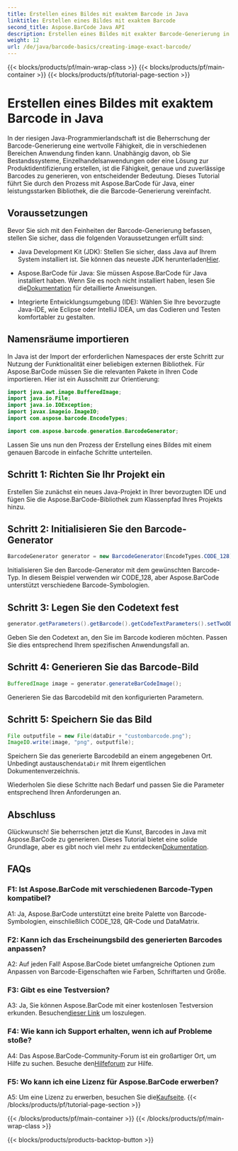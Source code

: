 ```yaml
---
title: Erstellen eines Bildes mit exaktem Barcode in Java
linktitle: Erstellen eines Bildes mit exaktem Barcode
second_title: Aspose.BarCode Java API
description: Erstellen eines Bildes mit exakter Barcode-Generierung in Java mit Aspose.BarCode. Erstellen Sie ganz einfach benutzerdefinierte Barcodes. Entdecken Sie die Dokumentation, laden Sie sie herunter und erhalten Sie Support.
weight: 12
url: /de/java/barcode-basics/creating-image-exact-barcode/
---
```


{{< blocks/products/pf/main-wrap-class >}}
{{< blocks/products/pf/main-container >}}
{{< blocks/products/pf/tutorial-page-section >}}

# Erstellen eines Bildes mit exaktem Barcode in Java

In der riesigen Java-Programmierlandschaft ist die Beherrschung der Barcode-Generierung eine wertvolle Fähigkeit, die in verschiedenen Bereichen Anwendung finden kann. Unabhängig davon, ob Sie Bestandssysteme, Einzelhandelsanwendungen oder eine Lösung zur Produktidentifizierung erstellen, ist die Fähigkeit, genaue und zuverlässige Barcodes zu generieren, von entscheidender Bedeutung. Dieses Tutorial führt Sie durch den Prozess mit Aspose.BarCode für Java, einer leistungsstarken Bibliothek, die die Barcode-Generierung vereinfacht.

## Voraussetzungen

Bevor Sie sich mit den Feinheiten der Barcode-Generierung befassen, stellen Sie sicher, dass die folgenden Voraussetzungen erfüllt sind:

-  Java Development Kit (JDK): Stellen Sie sicher, dass Java auf Ihrem System installiert ist. Sie können das neueste JDK herunterladen[Hier](https://www.oracle.com/java/technologies/javase-downloads.html).

-  Aspose.BarCode für Java: Sie müssen Aspose.BarCode für Java installiert haben. Wenn Sie es noch nicht installiert haben, lesen Sie die[Dokumentation](https://reference.aspose.com/barcode/java/) für detaillierte Anweisungen.

- Integrierte Entwicklungsumgebung (IDE): Wählen Sie Ihre bevorzugte Java-IDE, wie Eclipse oder IntelliJ IDEA, um das Codieren und Testen komfortabler zu gestalten.

## Namensräume importieren

In Java ist der Import der erforderlichen Namespaces der erste Schritt zur Nutzung der Funktionalität einer beliebigen externen Bibliothek. Für Aspose.BarCode müssen Sie die relevanten Pakete in Ihren Code importieren. Hier ist ein Ausschnitt zur Orientierung:

```java
import java.awt.image.BufferedImage;
import java.io.File;
import java.io.IOException;
import javax.imageio.ImageIO;
import com.aspose.barcode.EncodeTypes;

import com.aspose.barcode.generation.BarcodeGenerator;
```

Lassen Sie uns nun den Prozess der Erstellung eines Bildes mit einem genauen Barcode in einfache Schritte unterteilen.

## Schritt 1: Richten Sie Ihr Projekt ein

Erstellen Sie zunächst ein neues Java-Projekt in Ihrer bevorzugten IDE und fügen Sie die Aspose.BarCode-Bibliothek zum Klassenpfad Ihres Projekts hinzu.

## Schritt 2: Initialisieren Sie den Barcode-Generator

```java
BarcodeGenerator generator = new BarcodeGenerator(EncodeTypes.CODE_128);
```

Initialisieren Sie den Barcode-Generator mit dem gewünschten Barcode-Typ. In diesem Beispiel verwenden wir CODE_128, aber Aspose.BarCode unterstützt verschiedene Barcode-Symbologien.

## Schritt 3: Legen Sie den Codetext fest

```java
generator.getParameters().getBarcode().getCodeTextParameters().setTwoDDisplayText("123456");
```

Geben Sie den Codetext an, den Sie im Barcode kodieren möchten. Passen Sie dies entsprechend Ihrem spezifischen Anwendungsfall an.

## Schritt 4: Generieren Sie das Barcode-Bild

```java
BufferedImage image = generator.generateBarCodeImage();
```

Generieren Sie das Barcodebild mit den konfigurierten Parametern.

## Schritt 5: Speichern Sie das Bild

```java
File outputfile = new File(dataDir + "custombarcode.png");
ImageIO.write(image, "png", outputfile);
```

 Speichern Sie das generierte Barcodebild an einem angegebenen Ort. Unbedingt austauschen`dataDir` mit Ihrem eigentlichen Dokumentenverzeichnis.

Wiederholen Sie diese Schritte nach Bedarf und passen Sie die Parameter entsprechend Ihren Anforderungen an.

## Abschluss

 Glückwunsch! Sie beherrschen jetzt die Kunst, Barcodes in Java mit Aspose.BarCode zu generieren. Dieses Tutorial bietet eine solide Grundlage, aber es gibt noch viel mehr zu entdecken[Dokumentation](https://reference.aspose.com/barcode/java/).

## FAQs

### F1: Ist Aspose.BarCode mit verschiedenen Barcode-Typen kompatibel?

A1: Ja, Aspose.BarCode unterstützt eine breite Palette von Barcode-Symbologien, einschließlich CODE_128, QR-Code und DataMatrix.

### F2: Kann ich das Erscheinungsbild des generierten Barcodes anpassen?

A2: Auf jeden Fall! Aspose.BarCode bietet umfangreiche Optionen zum Anpassen von Barcode-Eigenschaften wie Farben, Schriftarten und Größe.

### F3: Gibt es eine Testversion?

 A3: Ja, Sie können Aspose.BarCode mit einer kostenlosen Testversion erkunden. Besuchen[dieser Link](https://releases.aspose.com/) um loszulegen.

### F4: Wie kann ich Support erhalten, wenn ich auf Probleme stoße?

 A4: Das Aspose.BarCode-Community-Forum ist ein großartiger Ort, um Hilfe zu suchen. Besuche den[Hilfeforum](https://forum.aspose.com/c/barcode/13) zur Hilfe.

### F5: Wo kann ich eine Lizenz für Aspose.BarCode erwerben?

 A5: Um eine Lizenz zu erwerben, besuchen Sie die[Kaufseite](https://purchase.aspose.com/buy).
{{< /blocks/products/pf/tutorial-page-section >}}

{{< /blocks/products/pf/main-container >}}
{{< /blocks/products/pf/main-wrap-class >}}

{{< blocks/products/products-backtop-button >}}
